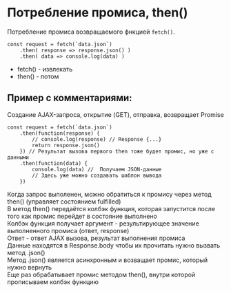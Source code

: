 # Потребление промиса, then()
Потребление промиса возвращаемого фнкцией `fetch()`.

    const request = fetch(`data.json`)
        .then( response => response.json() )
        .then( data => console.log(data) )


- fetch() - извлекать
- then() - потом

## Пример с комментариями:

Создание AJAX-запроса, открытие (GET), отправка, возвращает Promise

    const request = fetch(`data.json`)
        .then(function(response) {
            // console.log(response) // Response {...}
            return response.json()
        }) // Результат вызова первого then тоже будет промис, но уже с данными
        .then(function(data) {
            console.log(data) //  Получаем JSON-данные
            // Здесь уже можно создавать шаблон вывода
        })

Когда запрос выполенен, можно обратиться к промису через метод then() (управляет состоянием fulfilled)  
В метод then() передаётся колбэк функция, которая запустится после того как промис перейдет в состояние выполнено  
Колбэк функция получает аргумент - результирующее значение выполненного промиса (ответ, response)  
Ответ - ответ AJAX вызова, результат выполнения промиса  
Данные находятся в Response.body чтобы их прочитать нужно вызвать метод .json()  
Метод .json() является асинхронным и возващает промис, который нужно вернуть  
Еще раз обрабатывает промис методом then(), внутри которой прописываем колбэк функцию
